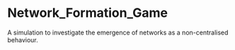 # Network_Formation_Game
A simulation to investigate the emergence of networks as a non-centralised behaviour.
